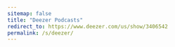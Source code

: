 ```yaml
---
sitemap: false
title: "Deezer Podcasts"
redirect_to: https://www.deezer.com/us/show/3406542
permalink: /s/deezer/
---
```


